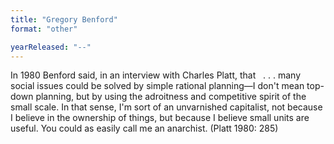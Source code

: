 ```yaml
---
title: "Gregory Benford"
format: "other"

yearReleased: "--"
---
```

In 1980 Benford said, in an interview with Charles Platt,  that
 
. . . many social issues could be solved by simple  rational planning—I don't mean top-down planning, but by using the adroitness  and competitive spirit of the small scale. In that sense, I'm sort of an  unvarnished capitalist, not because I believe in the ownership of things, but  because I believe small units are useful. You could as easily call me an  anarchist. (Platt 1980: 285)